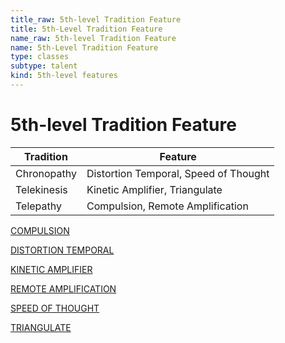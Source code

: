 ```yaml
---
title_raw: 5th-level Tradition Feature
title: 5th-Level Tradition Feature
name_raw: 5th-level Tradition Feature
name: 5th-Level Tradition Feature
type: classes
subtype: talent
kind: 5th-level features
---
```


# 5th-level Tradition Feature

| Tradition   | Feature                               |
| ----------- | ------------------------------------- |
| Chronopathy | Distortion Temporal, Speed of Thought |
| Telekinesis | Kinetic Amplifier, Triangulate        |
| Telepathy   | Compulsion, Remote Amplification      |

[COMPULSION](./Compulsion.md)

[DISTORTION TEMPORAL](./Distortion%20Temporal.md)

[KINETIC AMPLIFIER](./Kinetic%20Amplifier.md)

[REMOTE AMPLIFICATION](./Remote%20Amplification.md)

[SPEED OF THOUGHT](./Speed%20Of%20Thought.md)

[TRIANGULATE](./Triangulate.md)

